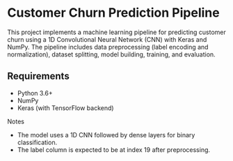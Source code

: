 # Customer Churn Prediction Pipeline

This project implements a machine learning pipeline for predicting customer churn using a 1D Convolutional Neural Network (CNN) with Keras and NumPy. The pipeline includes data preprocessing (label encoding and normalization), dataset splitting, model building, training, and evaluation.

## Requirements

- Python 3.6+
- NumPy
- Keras (with TensorFlow backend)

Notes
- The model uses a 1D CNN followed by dense layers for binary classification.
- The label column is expected to be at index 19 after preprocessing.
